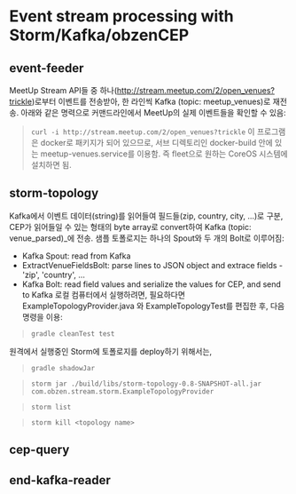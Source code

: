 # Event stream processing with Storm/Kafka/obzenCEP

## event-feeder
MeetUp Stream API들 중 하나(http://stream.meetup.com/2/open_venues?trickle)로부터 이벤트를 전송받아, 한 라인씩 Kafka (topic: meetup_venues)로 재전송. 아래와 같은 명력으로 커맨드라인에서 MeetUp의 실제 이벤트들을 확인할 수 있음:
> ```curl -i http://stream.meetup.com/2/open_venues?trickle```
이 프로그램은 docker로 패키지가 되어 있으므로, 서브 디렉토리인 docker-build 안에 있는 meetup-venues.service를 이용함. 즉 fleet으로 원하는 CoreOS 시스템에 설치하면 됨.

## storm-topology
Kafka에서 이벤트 데이터(string)를 읽어들여 필드들(zip, country, city, ...)로 구분, 
CEP가 읽어들일 수 있는 형태의 byte array로 convert하여 Kafka (topic: venue_parsed)_에 전송.
샘플 토폴로지는 하나의 Spout와 두 개의 Bolt로 이루어짐:
- Kafka Spout: read from Kafka
- ExtractVenueFieldsBolt: parse lines to JSON object and extrace fields - 'zip', 'country', ...
- Kafka Bolt: read field values and serialize the values for CEP, and send to Kafka
로컬 컴퓨터에서 실행하려면, 필요하다면 ExampleTopologyProvider.java 와 ExampleTopologyTest를 편집한 후, 다음 명령을 이용: 

> ```gradle cleanTest test```

원격에서 실행중인 Storm에 토폴로지를 deploy하기 위해서는,

> ```gradle shadowJar```

> ```storm jar ./build/libs/storm-topology-0.8-SNAPSHOT-all.jar  com.obzen.stream.storm.ExampleTopologyProvider```

> 

> ```storm list``` 

> ```storm kill <topology name>```

## cep-query
## end-kafka-reader
